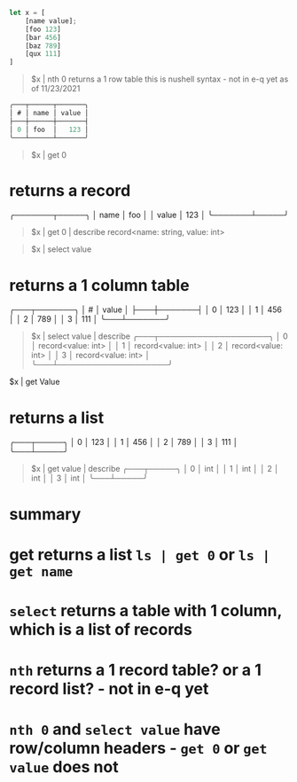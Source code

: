```rust
let x = [
    [name value];
    [foo 123]
    [bar 456]
    [baz 789]
    [qux 111]
]
```

> $x | nth 0
returns a 1 row table
this is nushell syntax - not in e-q yet as of 11/23/2021

```rust
╭───┬──────┬───────╮
│ # │ name │ value │
├───┼──────┼───────┤
│ 0 │ foo  │   123 │
╰───┴──────┴───────╯
```

> $x | get 0
# returns a record
╭───────┬─────╮
│ name  │ foo │
│ value │ 123 │
╰───────┴─────╯
> $x | get 0 | describe
record<name: string, value: int>

> $x | select value
# returns a 1 column table
╭───┬───────╮
│ # │ value │
├───┼───────┤
│ 0 │   123 │
│ 1 │   456 │
│ 2 │   789 │
│ 3 │   111 │
╰───┴───────╯

> $x | select value | describe
╭───┬────────────────────╮
│ 0 │ record<value: int> │
│ 1 │ record<value: int> │
│ 2 │ record<value: int> │
│ 3 │ record<value: int> │
╰───┴────────────────────╯

$x | get Value
# returns a list
╭───┬─────╮
│ 0 │ 123 │
│ 1 │ 456 │
│ 2 │ 789 │
│ 3 │ 111 │
╰───┴─────╯

> $x | get value | describe
╭───┬─────╮
│ 0 │ int │
│ 1 │ int │
│ 2 │ int │
│ 3 │ int │
╰───┴─────╯

# summary
# get returns a list `ls | get 0` or `ls | get name`
# `select` returns a table with 1 column, which is a list of records
# `nth` returns a 1 record table? or a 1 record list? - not in e-q yet
# `nth 0` and `select value` have row/column headers - `get 0` or `get value` does not
